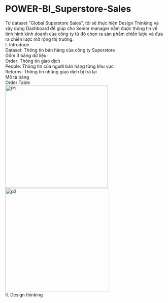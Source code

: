 # POWER-BI_Superstore-Sales <br>
Từ dataset "Global Superstore Sales", tôi sẽ thực hiện Design Thinking và xây dựng Dashboard để giúp cho Senior manager nắm được thông tin về tình hình kinh doanh của công ty từ đó chọn ra sản phẩm chiến lược và đưa ra chiến lược mở rộng thị trường.<br>
I. Introduce<br>
Dataset: Thông tin bán hàng của công ty Superstore<br>
Gồm 3 bảng dữ liệu:<br>
Order: Thông tin giao dịch<br>
People: Thông tin của người bán hàng từng khu vực<br>
Returns: Thông tin những giao dịch bị trả lại<br>
Mô tả bảng<br>
Order Table<br>
<img width="323" alt="P1" src="https://github.com/user-attachments/assets/a3cb8a31-9522-4b74-a638-4ef6c5cef8a2" /><br>
<img width="327" alt="p2" src="https://github.com/user-attachments/assets/921f8472-082c-4ccc-bbfd-8b6c7e1edd3b" /><br>
II. Design thinking<br>




